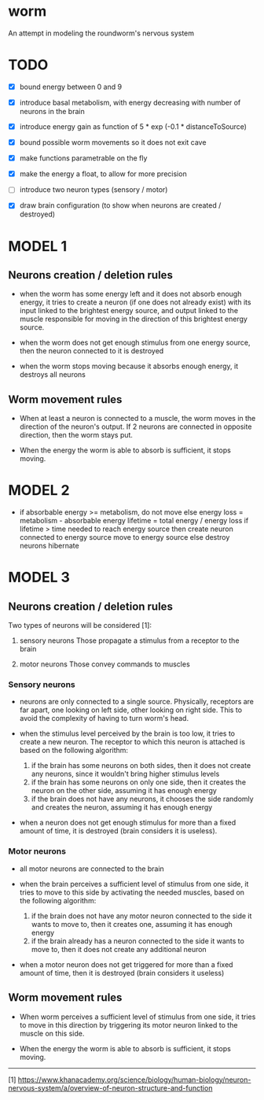# worm

An attempt in modeling the roundworm's nervous system


# TODO

- [x] bound energy between 0 and 9
- [x] introduce basal metabolism, with energy decreasing with number of neurons in the brain
- [x] introduce energy gain as function of 5 * exp (-0.1 * distanceToSource)
- [x] bound possible worm movements so it does not exit cave
- [x] make functions parametrable on the fly
- [x] make the energy a float, to allow for more precision
- [ ] introduce two neuron types (sensory / motor)
- [x] draw brain configuration (to show when neurons are created / destroyed)


# MODEL 1

## Neurons creation / deletion rules

* when the worm has some energy left and it does not absorb enough
  energy, it tries to create a neuron (if one does not already exist)
  with its input linked to the brightest energy source, and output
  linked to the muscle responsible for moving in the direction of this
  brightest energy source.

* when the worm does not get enough stimulus from one energy source,
  then the neuron connected to it is destroyed

* when the worm stops moving because it absorbs enough energy, it
  destroys all neurons

## Worm movement rules

* When at least a neuron is connected to a muscle, the worm moves in
  the direction of the neuron's output. If 2 neurons are connected in
  opposite direction, then the worm stays put.

* When the energy the worm is able to absorb is sufficient, it stops
moving.


# MODEL 2

* if absorbable energy >= metabolism, do not move
  else
    energy loss = metabolism - absorbable energy
    lifetime = total energy / energy loss
    if lifetime > time needed to reach energy source
    then
      create neuron connected to energy source
      move to energy source
    else
      destroy neurons
      hibernate


# MODEL 3

## Neurons creation / deletion rules

Two types of neurons will be considered [1]:

1. sensory neurons
   Those propagate a stimulus from a receptor to the brain

2. motor neurons
   Those convey commands to muscles


### Sensory neurons

* neurons are only connected to a single source.
Physically, receptors are far apart, one looking on left side,
other looking on right side. This to avoid the complexity of having to turn worm's head.

* when the stimulus level perceived by the brain is too low, it tries
to create a new neuron. The receptor to which this neuron is attached is based
on the following algorithm:

  1. if the brain has some neurons on both sides, then it does not create
     any neurons, since it wouldn't bring higher stimulus levels
  2. if the brain has some neurons on only one side, then it creates the
     neuron on the other side, assuming it has enough energy
  3. if the brain does not have any neurons, it chooses the side randomly
     and creates the neuron, assuming it has enough energy

* when a neuron does not get enough stimulus for more than a fixed amount of time,
it is destroyed (brain considers it is useless).


### Motor neurons

* all motor neurons are connected to the brain

* when the brain perceives a sufficient level of stimulus from one side,
it tries to move to this side by activating the needed muscles, based on
the following algorithm:

  1. if the brain does not have any motor neuron connected to the side it
     wants to move to, then it creates one, assuming it has enough energy
  2. if the brain already has a neuron connected to the side it wants to
     move to, then it does not create any additional neuron

* when a motor neuron does not get triggered for more than a fixed amount
of time, then it is destroyed (brain considers it useless)


## Worm movement rules

* When worm perceives a sufficient level of stimulus from one side,
it tries to move in this direction by triggering its motor neuron linked
to the muscle on this side.

* When the energy the worm is able to absorb is sufficient, it stops
moving.


---

[1] https://www.khanacademy.org/science/biology/human-biology/neuron-nervous-system/a/overview-of-neuron-structure-and-function
